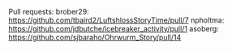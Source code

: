 Pull requests:
brober29: https://github.com/tbaird2/LuftshlossStoryTime/pull/7
npholtma: https://github.com/jdbutche/icebreaker_activity/pull/1
asoberg:  https://github.com/sjbaraho/Ohrwurm_Story/pull/14
